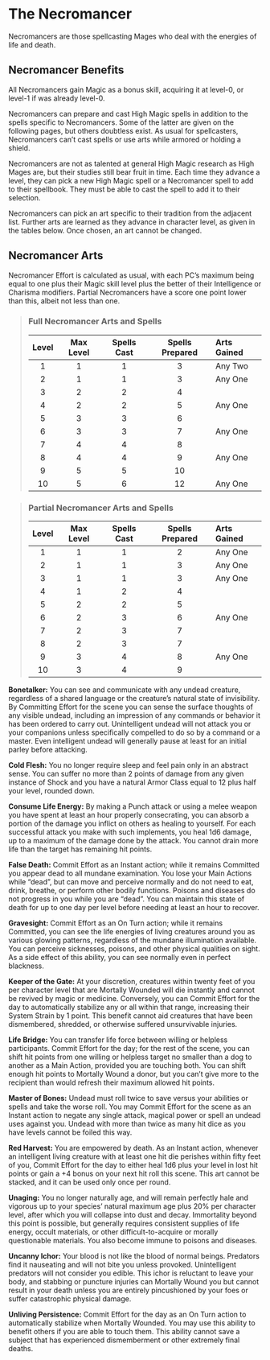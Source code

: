 # The Necromancer

Necromancers are those spellcasting Mages who deal with the
energies of life and death.

## Necromancer Benefits

All Necromancers gain Magic as a bonus skill, acquiring it at level-0, or level-1 if was already level-0.

Necromancers can prepare and cast High Magic spells in addition to the spells specific to Necromancers. Some of the latter are
given on the following pages, but others doubtless exist. As usual
for spellcasters, Necromancers can’t cast spells or use arts while
armored or holding a shield.

Necromancers are not as talented at general High Magic research as High Mages are, but their studies still bear fruit in time.
Each time they advance a level, they can pick a new High Magic
spell or a Necromancer spell to add to their spellbook. They must
be able to cast the spell to add it to their selection.

Necromancers can pick an art specific to their tradition from the
adjacent list. Further arts are learned as they advance in character
level, as given in the tables below. Once chosen, an art cannot
be changed.

## Necromancer Arts

Necromancer Effort is calculated as usual, with each PC’s maximum
being equal to one plus their Magic skill level plus the better of their
Intelligence or Charisma modifiers. Partial Necromancers have a
score one point lower than this, albeit not less than one.

<blockquote class="table">

### Full Necromancer Arts and Spells

| Level | Max Level | Spells Cast | Spells Prepared | Arts Gained |
| :---: | :-------: | :---------: | :-------------: | :---------- |
|   1   |     1     |      1      |        3        | Any Two     |
|   2   |     1     |      1      |        3        | Any One     |
|   3   |     2     |      2      |        4        |             |
|   4   |     2     |      2      |        5        | Any One     |
|   5   |     3     |      3      |        6        |             |
|   6   |     3     |      3      |        7        | Any One     |
|   7   |     4     |      4      |        8        |             |
|   8   |     4     |      4      |        9        | Any One     |
|   9   |     5     |      5      |       10        |             |
|  10   |     5     |      6      |       12        | Any One     |

</blockquote>

<blockquote class="table">

### Partial Necromancer Arts and Spells

| Level | Max Level | Spells Cast | Spells Prepared | Arts Gained |
| :---: | :-------: | :---------: | :-------------: | :---------- |
|   1   |     1     |      1      |        2        | Any One     |
|   2   |     1     |      1      |        3        | Any One     |
|   3   |     1     |      1      |        3        | Any One     |
|   4   |     1     |      2      |        4        |             |
|   5   |     2     |      2      |        5        |             |
|   6   |     2     |      3      |        6        | Any One     |
|   7   |     2     |      3      |        7        |             |
|   8   |     2     |      3      |        7        |             |
|   9   |     3     |      4      |        8        | Any One     |
|  10   |     3     |      4      |        9        |             |

</blockquote>

**Bonetalker:** You can see and communicate with any undead creature, regardless of a shared language or the creature’s natural state
of invisibility. By Committing Effort for the scene you can sense the
surface thoughts of any visible undead, including an impression
of any commands or behavior it has been ordered to carry out.
Unintelligent undead will not attack you or your companions unless
specifically compelled to do so by a command or a master. Even
intelligent undead will generally pause at least for an initial parley
before attacking.

**Cold Flesh:** You no longer require sleep and feel pain only in an
abstract sense. You can suffer no more than 2 points of damage
from any given instance of Shock and you have a natural Armor
Class equal to 12 plus half your level, rounded down.

**Consume Life Energy:** By making a Punch attack or using a melee
weapon you have spent at least an hour properly consecrating,
you can absorb a portion of the damage you inflict on others
as healing to yourself. For each successful attack you make with
such implements, you heal 1d6 damage, up to a maximum of the
damage done by the attack. You cannot drain more life than the
target has remaining hit points.

**False Death:** Commit Effort as an Instant action; while it remains
Committed you appear dead to all mundane examination. You
lose your Main Actions while “dead”, but can move and perceive
normally and do not need to eat, drink, breathe, or perform other
bodily functions. Poisons and diseases do not progress in you while
you are “dead”. You can maintain this state of death for up to one
day per level before needing at least an hour to recover.

**Gravesight:** Commit Effort as an On Turn action; while it remains
Committed, you can see the life energies of living creatures around
you as various glowing patterns, regardless of the mundane illumination available. You can perceive sicknesses, poisons, and other physical qualities on sight. As a side effect of this ability, you can see
normally even in perfect blackness.

**Keeper of the Gate:** At your discretion, creatures within twenty
feet of you per character level that are Mortally Wounded will die
instantly and cannot be revived by magic or medicine. Conversely,
you can Commit Effort for the day to automatically stabilize any or
all within that range, increasing their System Strain by 1 point. This
benefit cannot aid creatures that have been dismembered, shredded,
or otherwise suffered unsurvivable injuries.

**Life Bridge:** You can transfer life force between willing or helpless
participants. Commit Effort for the day; for the rest of the scene, you
can shift hit points from one willing or helpless target no smaller than
a dog to another as a Main Action, provided you are touching both.
You can shift enough hit points to Mortally Wound a donor, but you
can’t give more to the recipient than would refresh their maximum
allowed hit points.

**Master of Bones:** Undead must roll twice to save versus your abilities
or spells and take the worse roll. You may Commit Effort for the scene
as an Instant action to negate any single attack, magical power or
spell an undead uses against you. Undead with more than twice as
many hit dice as you have levels cannot be foiled this way.

**Red Harvest:** You are empowered by death. As an Instant action,
whenever an intelligent living creature with at least one hit die perishes
within fifty feet of you, Commit Effort for the day to either heal 1d6
plus your level in lost hit points or gain a +4 bonus on your next hit
roll this scene. This art cannot be stacked, and it can be used only
once per round.

**Unaging:** You no longer naturally age, and will remain perfectly
hale and vigorous up to your species’ natural maximum age plus
20% per character level, after which you will collapse into dust and
decay. Immortality beyond this point is possible, but generally requires consistent supplies of life energy, occult materials, or other difficult-to-acquire or morally questionable materials. You also become
immune to poisons and diseases.

**Uncanny Ichor:** Your blood is not like the blood of normal beings.
Predators find it nauseating and will not bite you unless provoked. Unintelligent predators will not consider you edible. This ichor is reluctant
to leave your body, and stabbing or puncture injuries can Mortally
Wound you but cannot result in your death unless you are entirely
pincushioned by your foes or suffer catastrophic physical damage.

**Unliving Persistence:** Commit Effort for the day as an On Turn
action to automatically stabilize when Mortally Wounded. You may
use this ability to benefit others if you are able to touch them. This
ability cannot save a subject that has experienced dismemberment
or other extremely final deaths.
